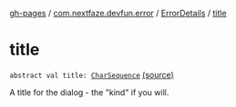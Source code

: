 [gh-pages](../../index.md) / [com.nextfaze.devfun.error](../index.md) / [ErrorDetails](index.md) / [title](./title.md)

# title

`abstract val title: `[`CharSequence`](https://kotlinlang.org/api/latest/jvm/stdlib/kotlin/-char-sequence/index.html) [(source)](https://github.com/NextFaze/dev-fun/tree/master/devfun/src/main/java/com/nextfaze/devfun/error/Handler.kt#L28)

A title for the dialog - the "kind" if you will.

